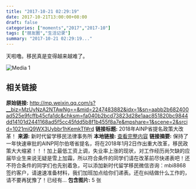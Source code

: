 ```yaml
---
title: "2017-10-21 02:29:19"
date: 2017-10-21T13:00:00+08:00
draft: false
categories: ["moments","2017","2017-10"]
tags: ["朋友圈","生活记录"]
summary: "2017-10-21 02:29:19..."
---
```


天啦噜。移民真是变得越来越难了。

![Media 1](/Moments/photos/2017-10-21/201710210229190.jpg)

## 相关链接

**原始链接:** http://mp.weixin.qq.com/s?__biz=MzUyNzA2NTAwNg==&mid=2247483882&idx=1&sn=aabb2b682400ad525e9fcffb45cfa1dc&chksm=fa040b2bcd73823d28e1aac851820bc9844dd14101d2441168ad5f5cc45fdd5b8f1b455f8a7e&mpshare=1&scene=2&srcid=1021miQ9WX3Uybbr1hKemkTf#rd
**链接标题:** 2018年AINP省提名政策大改革！
**来源:** 新时代留学移民法律事务所
**本地链接:** [查看完整内容](/link_content/2017/10/2017-10-21-3/link_content/)
**链接摘要:** 保持了一年快速审批的AINP阿尔伯塔省提名，将在2018年1月2日作出重大改革，移民政策大大缩紧！！！加上最低工资上调，失业率上涨的现状，对工作经历尚欠缺的应届毕业生来说无疑是雪上加霜，所以符合条件的同学们请在改革前尽快递表吧！还不符合条件的同学们也先别着急，可以添加新时代留学移民微信咨询：mbi8868签约客户，请速速准备材料，我们加班加点给你们递表。还在纠结做什么工作的，请不要再犹豫了！已经有...
**包含图片:** 5 张

